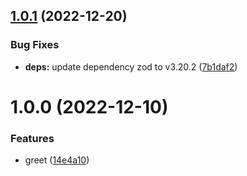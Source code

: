 ## [1.0.1](https://github.com/makotot/renovate-automerge-playground/compare/v1.0.0...v1.0.1) (2022-12-20)


### Bug Fixes

* **deps:** update dependency zod to v3.20.2 ([7b1daf2](https://github.com/makotot/renovate-automerge-playground/commit/7b1daf2a7b6c47390acc9409220cb3b697810aff))

# 1.0.0 (2022-12-10)


### Features

* greet ([14e4a10](https://github.com/makotot/renovate-automerge-playground/commit/14e4a104266c2913ed4e90b03e58f5ad60cb7d08))
